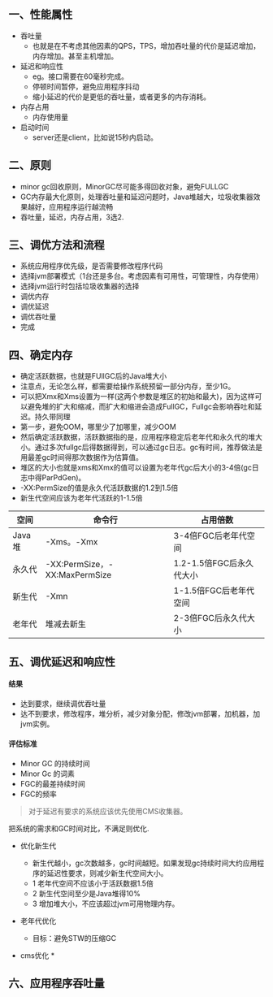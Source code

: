 ## 一、性能属性

* 吞吐量
  *  也就是在不考虑其他因素的QPS，TPS，增加吞吐量的代价是延迟增加，内存增加。甚至主机增加。
* 延迟和响应性
  *  eg。接口需要在60毫秒完成。 
  *  停顿时间暂停，避免应用程序抖动 
  *  缩小延迟的代价是更低的吞吐量，或者更多的内存消耗。
* 内存占用
  *  内存使用量
* 启动时间
  *  server还是client，比如说15秒内启动。 



## 二、原则
* minor gc回收原则，MinorGC尽可能多得回收对象，避免FULLGC
* GC内存最大化原则，处理吞吐量和延迟问题时，Java堆越大，垃圾收集器效果越好，应用程序运行越流畅
* 吞吐量，延迟，内存占用，3选2.


## 三、调优方法和流程
* 系统应用程序优先级，是否需要修改程序代码
* 选择jvm部署模式（1台还是多台。考虑因素有可用性，可管理性，内存使用）
* 选择jvm运行时包括垃圾收集器的选择
* 调优内存
* 调优延迟
* 调优吞吐量
* 完成

## 四、确定内存
* 确定活跃数据，也就是FUllGC后的Java堆大小
* 注意点，无论怎么样，都需要给操作系统预留一部分内存，至少1G。
* 可以把Xmx和Xms设置为一样(这两个参数是堆区的初始和最大)，因为这样可以避免堆的扩大和缩减，而扩大和缩进会造成FullGC，Fullgc会影响吞吐和延迟。持久带同理
* 第一步，避免OOM，哪里少了加哪里，减少OOM
* 然后确定活跃数据，活跃数据指的是，应用程序稳定后老年代和永久代的堆大小。通过多次fullgc后得数据得到，可以通过gc日志。gc有时间，推荐做法是用最差gc时间得那次数据作为估算值。
* 堆区的大小也就是xms和Xmx的值可以设置为老年代gc后大小的3-4倍(gc日志中得ParPdGen)。
* -XX:PermSize的值是永久代活跃数据的1.2到1.5倍
* 新生代空间应该为老年代活跃的1-1.5倍


空间 | 命令行 | 占用倍数
---|---|---
Java堆 | -Xms。-Xmx | 3-4倍FGC后老年代空间
永久代 | -XX:PermSize，-XX:MaxPermSize | 1.2-1.5倍FGC后永久代大小
新生代 | -Xmn | 1-1.5倍FGC后老年代空间
老年代 | 堆减去新生 | 2-3倍FGC后永久代大小




## 五、调优延迟和响应性

#### 结果
* 达到要求，继续调优吞吐量
* 达不到要求，修改程序，堆分析，减少对象分配，修改jvm部署，加机器，加jvm实例。

#### 评估标准
* Minor GC 的持续时间
* Minor Gc 的词素
* FGC的最差持续时间
* FGC的频率

> 对于延迟有要求的系统应该优先使用CMS收集器。

把系统的需求和GC时间对比，不满足则优化.


* 优化新生代
  * 新生代越小，gc次数越多，gc时间越短。如果发现gc持续时间大约应用程序的延迟性要求，则减少新生代空间大小。
  * 1 老年代空间不应该小于活跃数据1.5倍
  * 2 新生代空间至少是Java堆得10%
  * 3 增加堆大小，不应该超过jvm可用物理内存。

* 老年代优化 
  * 目标：避免STW的压缩GC

* cms优化
  *  
  
## 六、应用程序吞吐量


